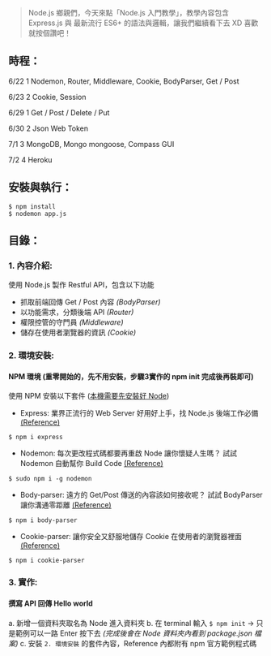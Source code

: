 > Node.js 鄉親們，今天來點「Node.js 入門教學」，教學內容包含 Express.js 與
> 最新流行 ES6+ 的語法與邏輯，讓我們繼續看下去 XD
> 喜歡就按個讚吧！

## 時程：
6/22 1
Nodemon, Router, Middleware, Cookie, BodyParser, Get / Post

6/23 2
Cookie, Session

6/29 1
Get / Post / Delete / Put

6/30 2
Json Web Token

7/1 3
MongoDB, Mongo mongoose, Compass GUI

7/2 4
Heroku

## 安裝與執行：
```
$ npm install
$ nodemon app.js
```

## 目錄：
###  1. 內容介紹: 
使用 Node.js 製作 Restful API，包含以下功能
- 抓取前端回傳 Get / Post 內容 *(BodyParser)*
- 以功能需求，分類後端 API *(Router)*
- 權限控管的守門員 *(Middleware)*
- 儲存在使用者瀏覽器的資訊 *(Cookie)*

### 2. 環境安裝: 
#### NPM 環境 (重零開始的，先不用安裝，步驟3實作的 npm init 完成後再裝即可)

使用 NPM 安裝以下套件 ([本機需要先安裝好 Node](https://nodejs.org/en/download/))
   - Express: 業界正流行的 Web Server 好用好上手，找 Node.js 後端工作必備 [(Reference)](https://www.npmjs.com/package/express)
   ``` 
   $ npm i express 
   ```
   
   - Nodemon: 每次更改程式碼都要再重啟 Node 讓你懷疑人生嗎？ 
   試試 Nodemon 自動幫你 Build Code [(Reference)](https://www.npmjs.com/package/nodemon)
   ```
   $ sudo npm i -g nodemon
   ```
   
   - Body-parser: 遠方的 Get/Post 傳送的內容該如何接收呢？ 試試 BodyParser 讓你溝通零距離 [(Reference)](https://www.npmjs.com/package/body-parser)
   ```
   $ npm i body-parser
   ```
   
   - Cookie-parser: 讓你安全又舒服地儲存 Cookie 在使用者的瀏覽器裡面 [(Reference)](https://www.npmjs.com/package/cookie-parser)
   ```
   $ npm i cookie-parser
   ```


### 3. 實作:
#### 撰寫 API 回傳 Hello world
   a. 新增一個資料夾取名為 Node 進入資料夾
   b. 在 terminal 輸入 ```$ npm init``` -> 只是範例可以一路 Enter 按下去
    *(完成後會在 Node 資料夾內看到 package.json 檔案)*
   c. 安裝 ``` 2. 環境安裝 ``` 的套件內容，Reference 內都附有 npm 官方範例程式碼
